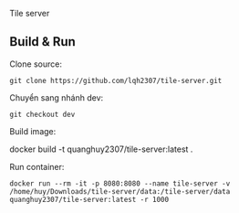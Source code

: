 Tile server

## Build & Run

Clone source:

	git clone https://github.com/lqh2307/tile-server.git

Chuyển sang nhánh dev:

	git checkout dev

Build image:

  docker build -t quanghuy2307/tile-server:latest .

Run container:

	docker run --rm -it -p 8080:8080 --name tile-server -v /home/huy/Downloads/tile-server/data:/tile-server/data quanghuy2307/tile-server:latest -r 1000

